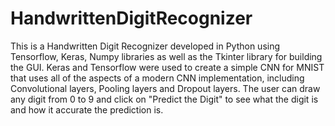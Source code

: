 # HandwrittenDigitRecognizer
This is a Handwritten Digit Recognizer developed in Python using Tensorflow, Keras, Numpy libraries as well as the Tkinter library for building the GUI. Keras and Tensorflow were used to create a simple CNN for MNIST that uses all of the aspects of a modern CNN implementation, including Convolutional layers, Pooling layers and Dropout layers. The user can draw any digit from 0 to 9 and click on "Predict the Digit" to see what the digit is and how it accurate the prediction is.
